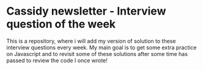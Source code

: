 # Cassidy newsletter - Interview question of the week
This is a repository, where i will add my version of solution to these interview questions every week. My main goal is to get some extra practice on Javascript and to revisit some of these solutions after some time has passed to review the code I once wrote!
